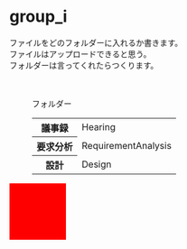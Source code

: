 # group_i 
<html lang="ja">
ファイルをどのフォルダーに入れるか書きます。<br>
ファイルはアップロードできると思う。<br>
フォルダーは言ってくれたらつくります。<br>
<br>
<br>
<figure>
  <figucaption>フォルダー</figucaption>
  <table>
    <tr>
      <th>議事録</th>
      <td>Hearing</td>
    </tr>
    <tr>
      <th>要求分析</th>
      <td>RequirementAnalysis</td>
    </tr>
    <tr>
      <th>設計</th>
      <td>Design</td>
    </tr>
  </table>
</figure>

<div style="width:100px;height:100px;background-color:red;">
  
</div>

</html>
